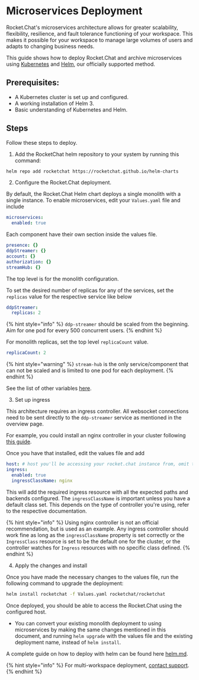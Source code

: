 # Microservices Deployment

Rocket.Chat's microservices architecture allows for greater scalability, flexibility, resilience, and fault tolerance functioning of your workspace. This makes it possible for your workspace to manage large volumes of users and adapts to changing business needs.

This guide shows how to deploy Rocket.Chat and archive microservices using [Kubernetes](https://kubernetes.io/) and [Helm](https://helm.sh/), our officially supported method.

## Prerequisites:

* A Kubernetes cluster is set up and configured.
* A working installation of Helm 3.
* Basic understanding of Kubernetes and Helm.

## Steps

Follow these steps to deploy.

1. Add the RocketChat helm repository to your system by running this command:

```sh
helm repo add rocketchat https://rocketchat.github.io/helm-charts
```

2. Configure the Rocket.Chat deployment.&#x20;

By default, the Rocket.Chat Helm chart deploys a single monolith with a single instance. To enable microservices, edit your `Values.yaml` file and include

```yaml
microservices:
  enabled: true
```

Each component have their own section inside the values file.

```yaml
presence: {}
ddpStreamer: {}
account: {}
authorization: {}
streamHub: {}
```

The top level is for the monolith configuration.

To set the desired number of replicas for any of the services, set the `replicas` value for the respective service like below

```yaml
ddpStreamer:
  replicas: 2
```

{% hint style="info" %}
`ddp-streamer` should be scaled from the beginning. Aim for one pod for every 500 concurrent users.
{% endhint %}

For monolith replicas, set the top level `replicaCount` value.

```yaml
replicaCount: 2
```

{% hint style="warning" %}
`stream-hub` is the only service/component that can not be scaled and is limited to one pod for each deployment.
{% endhint %}

See the list of other variables [here](../../deploy-rocket.chat/prepare-for-your-rocket.chat-deployment/rapid-deployment-methods/helm.md#configuration).

3. Set up ingress

This architecture requires an ingress controller. All websocket connections need to be sent directly to the `ddp-streamer` service as mentioned in the overview page.

For example, you could install an nginx controller in your cluster following [this guide](https://kubernetes.github.io/ingress-nginx/deploy/#quick-start).

Once you have that installed, edit the values file and add

```yaml
host: # host you'll be accessing your rocket.chat instance from, omit the protocol
ingress:
  enabled: true
  ingressClassName: nginx
```

This will add the required ingress resource with all the expected paths and backends configured. The `ingressClassName` is important unless you have a default class set. This depends on the type of controller you're using, refer to the respective documentation.

{% hint style="info" %}
Using nginx controller is not an official recommendation, but is used as an example. Any ingress controller should work fine as long as the `ingressClassName` property is set correctly or the `IngressClass` resource is set to be the default one for the cluster, or the controller watches for `Ingress` resources with no specific class defined. &#x20;
{% endhint %}

4. Apply the changes and install

Once you have made the necessary changes to the values file, run the following command to upgrade the deployment:

```bash
helm install rocketchat -f Values.yaml rocketchat/rocketchat
```

Once deployed, you should be able to access the Rocket.Chat using the configured host.&#x20;

* You can convert your existing monolith deployment to using microservices by making the same changes mentioned in this document, and running `helm upgrade` with the values file and the existing deployment name, instead of `helm install`.&#x20;

A complete guide on how to deploy with helm can be found here [helm.md](../../deploy-rocket.chat/prepare-for-your-rocket.chat-deployment/rapid-deployment-methods/helm.md "mention").

{% hint style="info" %}
For multi-workspace deployment, [contact support](../../resources/get-support/).
{% endhint %}
